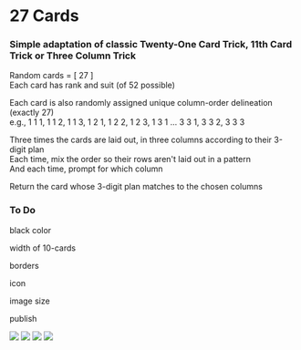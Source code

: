 # 27 Cards
### Simple adaptation of classic Twenty-One Card Trick, 11th Card Trick or Three Column Trick

Random cards = [ 27 ]  
Each card has rank and suit (of 52 possible)

Each card is also randomly assigned unique column-order delineation (exactly 27)  
e.g., 1 1 1, 1 1 2, 1 1 3, 1 2 1, 1 2 2, 1 2 3, 1 3 1 ... 3 3 1, 3 3 2, 3 3 3

Three times the cards are laid out, in three columns according to their 3-digit plan  
Each time, mix the order so their rows aren't laid out in a pattern  
And each time, prompt for which column

Return the card whose 3-digit plan matches to the chosen columns

### To Do

black color

width of 10-cards

borders

icon

image size

publish

![](misc/Screenshot_20240924-233224.png)
![](misc/Screenshot_20240924-233212.png)
![](misc/Screenshot_20240924-233142.png)
![](misc/Screenshot_20240924-233128.png)
